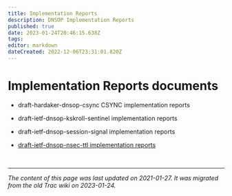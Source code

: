```yaml
---
title: Implementation Reports
description: DNSOP Implementation Reports
published: true
date: 2023-01-24T20:46:15.638Z
tags: 
editor: markdown
dateCreated: 2022-12-06T23:31:01.820Z
---
```


# Implementation Reports documents

* draft-hardaker-dnsop-csync CSYNC implementation reports 

* draft-ietf-dnsop-kskroll-sentinel implementation reports 

* draft-ietf-dnsop-session-signal implementation reports 

* [draft-ietf-dnsop-nsec-ttl implementation reports](/group/dnsop/draft-ietf-dnsop-nsec-ttl) 

&nbsp;
&nbsp;
&nbsp;

---

*The content of this page was last updated on 2021-01-27. It was migrated from the old Trac wiki on 2023-01-24.*
